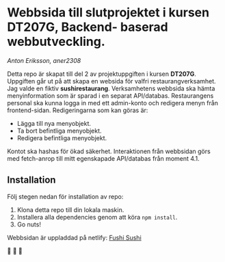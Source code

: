 # Webbsida till slutprojektet i kursen DT207G, Backend- baserad webbutveckling.
*Anton Eriksson, aner2308*

Detta repo är skapat till del 2 av projektuppgiften i kursen **DT207G**.
Uppgiften går ut på att skapa en websida för valfri restaurangverksamhet. Jag valde en fiktiv **sushirestaurang**. Verksamhetens webbsida ska hämta menyinformation som är sparad i en separat API/databas. Restaurangens personal ska kunna logga in med ett admin-konto och redigera menyn från frontend-sidan. Redigeringarna som kan göras är:

- Lägga till nya menyobjekt.
- Ta bort befintliga menyobjekt.
- Redigera befintliga menyobjekt.

 Kontot ska hashas för ökad säkerhet. Interaktionen från webbsidan görs med fetch-anrop till mitt egenskapade API/databas från moment 4.1.

 ## Installation
Följ stegen nedan för installation av repo:

1. Klona detta repo till din lokala maskin.
2. Installera alla dependencies genom att köra `npm install`.
3. Go nuts!

 Webbsidan är uppladdad på netlify:
 [Fushi Sushi](https://fushisushi.netlify.app/)

 :sushi: :bento: :ice_cream: